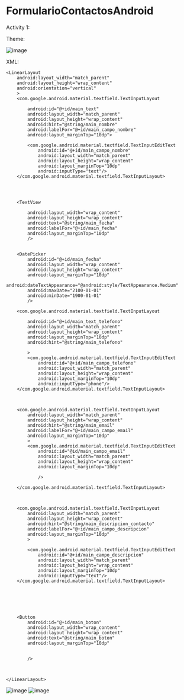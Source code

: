 ﻿# FormularioContactosAndroid

Activity 1: 

Theme:

![image](https://github.com/user-attachments/assets/aa6aec31-936d-4537-a134-2925f34cfbe5)

XML:

<?xml version="1.0" encoding="utf-8"?>

<ScrollView
    xmlns:android="http://schemas.android.com/apk/res/android"
    xmlns:app="http://schemas.android.com/apk/res-auto"
    xmlns:tools="http://schemas.android.com/tools"
    android:layout_width="match_parent"
    android:layout_height="match_parent"
    android:fitsSystemWindows="true"
    >


    <LinearLayout
        android:layout_width="match_parent"
        android:layout_height="wrap_content"
        android:orientation="vertical"
        >
        <com.google.android.material.textfield.TextInputLayout

            android:id="@+id/main_text"
            android:layout_width="match_parent"
            android:layout_height="wrap_content"
            android:hint="@string/main_nombre"
            android:labelFor="@+id/main_campo_nombre"
            android:layout_marginTop="10dp">

            <com.google.android.material.textfield.TextInputEditText
                android:id="@+id/main_campo_nombre"
                android:layout_width="match_parent"
                android:layout_height="wrap_content"
                android:layout_marginTop="10dp"
                android:inputType="text"/>
        </com.google.android.material.textfield.TextInputLayout>




        <TextView

            android:layout_width="wrap_content"
            android:layout_height="wrap_content"
            android:text="@string/main_fecha"
            android:labelFor="@+id/main_fecha"
            android:layout_marginTop="10dp"
            />


        <DatePicker
            android:id="@+id/main_fecha"
            android:layout_width="wrap_content"
            android:layout_height="wrap_content"
            android:layout_marginTop="10dp"
            android:dateTextAppearance="@android:style/TextAppearance.Medium"
            android:maxDate="2100-01-01"
            android:minDate="1900-01-01"
            />

        <com.google.android.material.textfield.TextInputLayout

            android:id="@+id/main_text_telefono"
            android:layout_width="match_parent"
            android:layout_height="wrap_content"
            android:layout_marginTop="10dp"
            android:hint="@string/main_telefono"

            >
            <com.google.android.material.textfield.TextInputEditText
                android:id="@+id/main_campo_telefono"
                android:layout_width="match_parent"
                android:layout_height="wrap_content"
                android:layout_marginTop="10dp"
                android:inputType="phone"/>
        </com.google.android.material.textfield.TextInputLayout>



        <com.google.android.material.textfield.TextInputLayout
            android:layout_width="match_parent"
            android:layout_height="wrap_content"
            android:hint="@string/main_email"
            android:labelFor="@+id/main_campo_email"
            android:layout_marginTop="10dp"
            >
            <com.google.android.material.textfield.TextInputEditText
                android:id="@id/main_campo_email"
                android:layout_width="match_parent"
                android:layout_height="wrap_content"
                android:layout_marginTop="10dp"

                />

        </com.google.android.material.textfield.TextInputLayout>



        <com.google.android.material.textfield.TextInputLayout
            android:layout_width="match_parent"
            android:layout_height="wrap_content"
            android:hint="@string/main_descripcion_contacto"
            android:labelFor="@+id/main_campo_descripcion"
            android:layout_marginTop="10dp"
            >

            <com.google.android.material.textfield.TextInputEditText
                android:id="@+id/main_campo_descripcion"
                android:layout_width="match_parent"
                android:layout_height="wrap_content"
                android:layout_marginTop="10dp"
                android:inputType="text"/>
        </com.google.android.material.textfield.TextInputLayout>






        <Button
            android:id="@+id/main_boton"
            android:layout_width="wrap_content"
            android:layout_height="wrap_content"
            android:text="@string/main_boton"
            android:layout_marginTop="10dp"


            />



    </LinearLayout>
</ScrollView>




![image](https://github.com/user-attachments/assets/ce88e23f-d01c-4e34-9fc6-71e165c7ebff)
![image](https://github.com/user-attachments/assets/50393985-3830-4215-b552-3e72b8447183)

